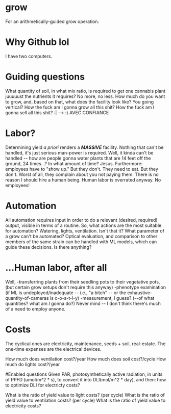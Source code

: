 # grow
For an arithmetically-guided grow operation.

# Why Github lol
I have two computers.

# Guiding questions
What quantity of soil, in what mix ratio, is required to get one cannabis plant juuuuust the nutrients it requires? No more, no less. How much do you want to grow, and, based on that, what does the facility look like? You going vertical? How the fuck am I gonna grow all this shit? How the fuck am I gonna sell all this shit? :| --> :) AVEC CONFIANCE

# Labor?
Determining yield *a priori* renders a ***MASSIVE*** facility. Nothing that can't be handled, it's just serious man-power is required.
Well, it kinda can't be handled -- how are people gonna water plants that are 14 feet off the ground, 24 times...? In what amount of time? Jesus.
Furthermore: employees have to "show up." But they don't. They need to eat. But they don't. Worst of all, they complain about you not paying them. 
There is no reason I should hire a human being. Human labor is overrated anyway. No employees!

# Automation
All automation requires input in order to do a relevant (desired, required) output, visible in terms of a routine. So, what actions are the most suitable for automation? Watering, lights, ventilation. Isn't that it? What parameter of a grow can't be automated? Optical evaluation, and comparison to other members of the same strain can be handled with ML models, which can guide these decisions. Is there anything?
  
# ...Human labor, after all
Well, 
-transferring plants from their seedling pots to their vegetative pots, (but certain grow setups don't require this anyway)
-phenotype examination (if ML is undeployed/inadequate -- i.e., "a bitch" -- or the exhaustive-quantity-of-cameras is c-o-s-t-l-y)
-measurement, I guess? (--of what quantities? what am *I* gonna do?)
Never mind -- I don't think there's much of a need to employ anyone. 


# Costs

The cyclical ones are electricity, maintenance, seeds + soil, real-estate. The one-time expenses are the electrical devices.

How much does ventilation cost?/year
How much does soil cost?/cycle
How much do lights cost?/year

#Enabled questions
Given PAR, photosynthetically active radiation, in units of PPFD (umol/m^2 * s), to convert it into DLI(mol/m^2 * day), and then:
how to optimize DLI for electricty costs?

What is the ratio of yield value to light costs? (per cycle)
What is the ratio of yield value to ventilation costs? (per cycle)
What is the ratio of yield value to electricity costs?

